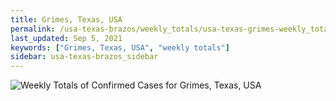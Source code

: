 ```yaml
---
title: Grimes, Texas, USA
permalink: /usa-texas-brazos/weekly_totals/usa-texas-grimes-weekly_totals.html
last_updated: Sep 5, 2021
keywords: ["Grimes, Texas, USA", "weekly totals"]
sidebar: usa-texas-brazos_sidebar
---
```


![Weekly Totals of Confirmed Cases for Grimes, Texas, USA](/covid_tracker/images/graphs/usa-texas-grimes-weekly_totals_graph.png)
